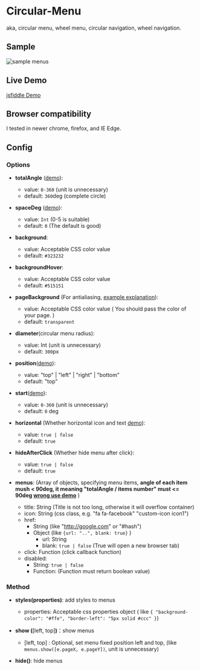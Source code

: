 # Circular-Menu
aka, circular menu, wheel menu, circular navigation, wheel navigation.

## Sample
![sample menus](https://raw.githubusercontent.com/yandongCoder/circular-menu/master/examples/images/menu-sample.png)


## Live Demo
[jsfiddle Demo](https://jsfiddle.net/yandongCoder/kL4j7xor/10/)

## Browser compatibility

I tested in newer chrome, firefox, and IE Edge.

## Config

### Options

- **totalAngle** ([demo](https://jsfiddle.net/yandongCoder/c00qb1kh/2/)): 
    - value: ```0-360``` (unit is unnecessary)
    - default: ```360```deg (complete circle)
- **spaceDeg** ([demo](https://jsfiddle.net/yandongCoder/c00qb1kh/4/)): 
    - value: ```Int``` (0-5 is suitable)
    - default: ```0``` (The default is good)
- **background**: 
    - value: Acceptable CSS color value
    - default: ```#323232```
- **backgroundHover**: 
    - value: Acceptable CSS color value
    - default: ```#515151```
- **pageBackground** (For antialiasing, [example explanation](https://raw.githubusercontent.com/yandongCoder/circular-menu/master/examples/images/CMenu-antialiasing.png)): 
    - value: Acceptable CSS color value ( You should pass the color of your page. )
    - default: ```transparent```
- **diameter**(circular menu radius): 
    - value:  Int (unit is unnecessary)
    - default: ```300```px
- **position**([demo](https://jsfiddle.net/yandongCoder/c00qb1kh/7/)): 
    - value: "top" | "left" | "right" | "bottom"
    - default: "top"
- **start**([demo](https://jsfiddle.net/yandongCoder/c00qb1kh/8/)): 
    - value: ```0-360``` (unit is unnecessary)
    - default: ```0``` deg
- **horizontal** (Whether horizontal icon and text [demo](https://jsfiddle.net/yandongCoder/c00qb1kh/9/)): 
    - value: ```true | false```
    - default: ```true```
- **hideAfterClick** (Whether hide menu after click): 
    - value: ```true | false```
    - default: ```true```
    
- **menus**: (Array of objects, specifying menu items, **angle of each item mush < 90deg, it meaning "totalAngle / items number" must <= 90deg [wrong use demo](https://jsfiddle.net/yandongCoder/c00qb1kh/10/)** )
    - title: String (Title is not too long, otherwise it will overflow container)
    - icon: String (css class, e.g. "fa fa-facebook" "custom-icon icon1")
    - href:
      - String (like "http://google.com" or "#hash")
      - Object (like ```{url: "..", blank: true}``` )
        - url: String
        - blank: ```true | false``` (True will open a new browser tab)
    - click: Function (click callback function)
    - disabled:
        - String: ```true | false```
        - Function: (Function must return boolean value)
        
### Method

- **styles(**properties**)**: add styles to menus
    - properties: Acceptable css properties object ( like ```{ "background-color": "#ffe", "border-left": "5px solid #ccc" }```)
    
- **show (**[left, top]**)**：show menus
    - [left, top] : Optional, set menu fixed position left and top, (like ```menus.show([e.pageX, e.pageY])```, unit is unnecessary)
    
- **hide()**: hide menus
